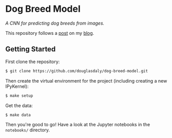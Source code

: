 # Dog Breed Model

*A CNN for predicting dog breeds from images.*

This repository follows a 
[post](https://www.douglasdaly.com/blog/dog-breed-identifier.html) on my 
[blog](https://www.douglasdaly.com/blog).


## Getting Started

First clone the repository:

```bash
$ git clone https://github.com/douglasdaly/dog-breed-model.git
```

Then create the virtual environment for the project (including creating
a new IPyKernel):

```bash
$ make setup
```

Get the data:

```bash
$ make data
```

Then you're good to go!  Have a look at the Jupyter notebooks in the
`notebooks/` directory.
